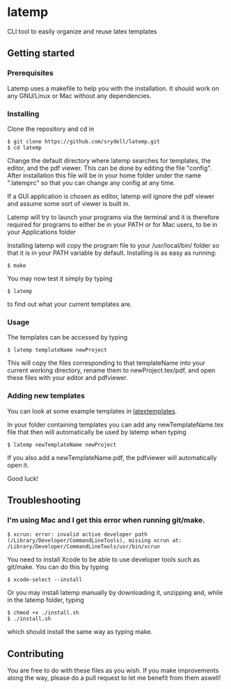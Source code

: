 # latemp

CLI tool to easily organize and reuse latex templates

## Getting started

### Prerequisites

Latemp uses a makefile to help you with the installation. It should work on any GNU/Linux or Mac without any dependencies.

### Installing

Clone the repository and cd in

```
$ git clone https://github.com/srydell/latemp.git
$ cd latemp
```

Change the default directory where latemp searches for templates, the editor, and the pdf viewer. This can be done by editing the file "config". After installation this file will be in your home folder under the name ".latemprc" so that you can change any config at any time.

If a GUI application is chosen as editor, latemp will ignore the pdf viewer and assume some sort of viewer is built in.

Latemp will try to launch your programs via the terminal and it is therefore required for programs to either be in your PATH or for Mac users, to be in your Applications folder

Installing latemp will copy the program file to your /usr/local/bin/ folder so that it is in your PATH variable by default. Installing is as easy as running:

```
$ make
```

You may now test it simply by typing

```
$ latemp
```

to find out what your current templates are.

### Usage

The templates can be accessed by typing

```
$ latemp templateName newProject
```

This will copy the files corresponding to that templateName into your current working directory, rename them to newProject.tex/pdf, and open these files with your editor and pdfviewer.


### Adding new templates

You can look at some example templates in [latextemplates](https://github.com/srydell/latextemplates).

In your folder containing templates you can add any newTemplateName.tex file that then will automatically be used by latemp when typing

```
$ latemp newTemplateName newProject
```

If you also add a newTemplateName.pdf, the pdfviewer will automatically open it.

Good luck!

## Troubleshooting

### I'm using Mac and I get this error when running git/make.

```
$ xcrun: error: invalid active developer path (/Library/Developer/CommandLineTools), missing xcrun at: /Library/Developer/CommandLineTools/usr/bin/xcrun
```

You need to install Xcode to be able to use developer tools such as git/make. You can do this by typing

```
$ xcode-select --install
```

Or you may install latemp manually by downloading it, unzipping and, while in the latemp folder, typing

```
$ chmod +x ./install.sh
$ ./install.sh
```

which should install the same way as typing make.

## Contributing

You are free to do with these files as you wish. If you make improvements along the way, please do a pull request to let me benefit from them aswell!

